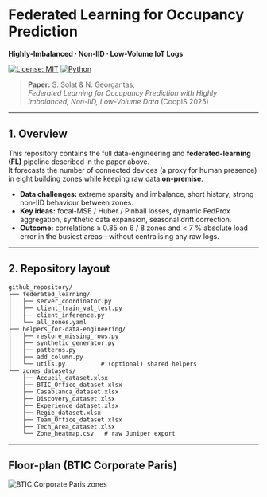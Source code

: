 # Federated Learning for Occupancy Prediction  
**Highly-Imbalanced · Non-IID · Low-Volume IoT Logs**

[![License: MIT](https://img.shields.io/badge/License-MIT-yellow.svg)](#license)
[![Python](https://img.shields.io/badge/Python-3.9%2B-blue.svg)](#requirements)

> **Paper:** S. Solat & N. Georgantas,  
> *Federated Learning for Occupancy Prediction with Highly Imbalanced, Non-IID, Low-Volume Data* (CoopIS 2025)

---

## 1. Overview
This repository contains the full data-engineering and **federated-learning (FL)** pipeline described in the paper above.  
It forecasts the number of connected devices (a proxy for human presence) in eight building zones while keeping raw data **on-premise**.

* **Data challenges:** extreme sparsity and imbalance, short history, strong non-IID behaviour between zones.  
* **Key ideas:** focal-MSE / Huber / Pinball losses, dynamic FedProx aggregation, synthetic data expansion, seasonal drift correction.  
* **Outcome:** correlations ≥ 0.85 on 6 / 8 zones and < 7 % absolute load error in the busiest areas—without centralising any raw logs.

---

## 2. Repository layout

```text
github_repository/
├── federated_learning/
│   ├── server_coordinator.py
│   ├── client_train_val_test.py
│   ├── client_inference.py
│   └── all_zones.yaml
├── helpers_for-data-engineering/
│   ├── restore_missing_rows.py
│   ├── synthetic_generator.py
│   ├── patterns.py
│   ├── add_column.py
│   └── utils.py          # (optional) shared helpers
└── zones_datasets/
    ├── Accueil_dataset.xlsx
    ├── BTIC_Office_dataset.xlsx
    ├── Casablanca_dataset.xlsx
    ├── Discovery_dataset.xlsx
    ├── Experience_dataset.xlsx
    ├── Regie_dataset.xlsx
    ├── Team_Office_dataset.xlsx
    ├── Tech_Area_dataset.xlsx
    └── Zone_heatmap.csv   # raw Juniper export
```

---

## Floor-plan (BTIC Corporate Paris)

![BTIC Corporate Paris zones](assets/BTICzones.png)


